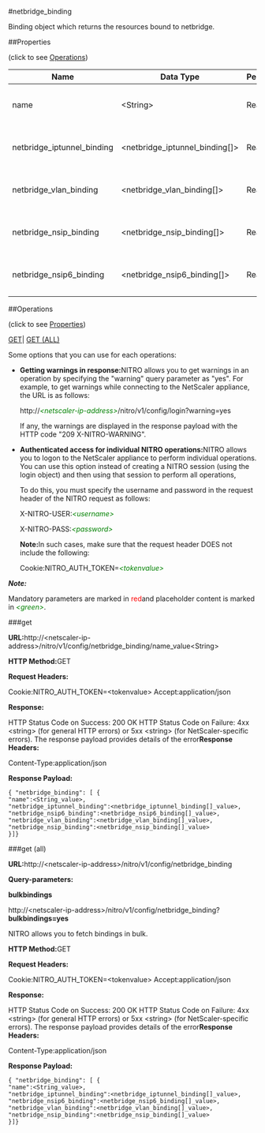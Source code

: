 #netbridge_binding

Binding object which returns the resources bound to netbridge.


##Properties 
<span>(click to see [Operations](#opera))</span>


<table><thead><tr><th>Name</th><th>Data Type</th><th>Permissions</th><th>Description</th></tr></thead><tbody><tr><td>name</td><td>&lt;String></td><td>Read-write</td><td>The name of the network bridge.</td></tr><tr><td>netbridge_iptunnel_binding</td><td>&lt;netbridge_iptunnel_binding[]></td><td>Read-only</td><td>iptunnel that can be bound to netbridge.</td></tr><tr><td>netbridge_vlan_binding</td><td>&lt;netbridge_vlan_binding[]></td><td>Read-only</td><td>vlan that can be bound to netbridge.</td></tr><tr><td>netbridge_nsip_binding</td><td>&lt;netbridge_nsip_binding[]></td><td>Read-only</td><td>nsip that can be bound to netbridge.</td></tr><tr><td>netbridge_nsip6_binding</td><td>&lt;netbridge_nsip6_binding[]></td><td>Read-only</td><td>nsip6 that can be bound to netbridge.</td></tr></tbody></table>
##Operations 
<span>(click to see [Properties](#prope))</span>


[GET]()| [GET (ALL)](#get-)


Some options that you can use for each operations:
<ul><li><p><b>Getting warnings in response:</b>NITRO allows you to get warnings in an operation by specifying the "warning" query parameter as "yes". For example, to get warnings while connecting to the NetScaler appliance, the URL is as follows:</p><p>http://<span style="color:green;font-style:italic;">&lt;netscaler-ip-address&gt;</span>/nitro/v1/config/login?warning=yes</p><p>If any, the warnings are displayed in the response payload with the HTTP code "209 X-NITRO-WARNING".</p></li><li><p><b>Authenticated access for individual NITRO operations:</b>NITRO allows you to logon to the NetScaler appliance to perform individual operations. You can use this option instead of creating a NITRO session (using the login object) and then using that session to perform all operations,</p><p>To do this, you must specify the username and password in the request header of the NITRO request as follows:</p><p>X-NITRO-USER:<span style="color:green;font-style:italic;">&lt;username&gt;</span></p><p>X-NITRO-PASS:<span style="color:green;font-style:italic;">&lt;password&gt;</span></p><p><b>Note:</b>In such cases, make sure that the request header DOES not include the following:</p><p>Cookie:NITRO_AUTH_TOKEN=<span style="color:green;font-style:italic;">&lt;tokenvalue&gt;</span></p></li></ul>



***Note:*** 
Mandatory parameters are marked in <span style="color:#FF0000;">red</span>and placeholder content is marked in <span style="color:green;font-style:italic">&lt;green&gt;</span>.

###get



<b>URL:</b>http://&lt;netscaler-ip-address&gt;/nitro/v1/config/netbridge_binding/name_value&lt;String&gt;
<b>HTTP Method:</b>GET
<b>Request Headers:</b>

Cookie:NITRO_AUTH_TOKEN=&lt;tokenvalue&gt;Accept:application/json

<b>Response:</b>
HTTP Status Code on Success: 200 OKHTTP Status Code on Failure: 4xx &lt;string&gt; (for general HTTP errors) or 5xx &lt;string&gt; (for NetScaler-specific errors). The response payload provides details of the error<b>Response Headers:</b>

Content-Type:application/json

<b>Response Payload: </b>```{ "netbridge_binding": [ {"name":<String_value>,"netbridge_iptunnel_binding":<netbridge_iptunnel_binding[]_value>,"netbridge_nsip6_binding":<netbridge_nsip6_binding[]_value>,"netbridge_vlan_binding":<netbridge_vlan_binding[]_value>,"netbridge_nsip_binding":<netbridge_nsip_binding[]_value>}]}```



###get (all)



<b>URL:</b>http://&lt;netscaler-ip-address&gt;/nitro/v1/config/netbridge_binding
<b>Query-parameters:</b>
<b>bulkbindings</b>
http://&lt;netscaler-ip-address&gt;/nitro/v1/config/netbridge_binding?<b>bulkbindings=yes</b>
NITRO allows you to fetch bindings in bulk.



<b>HTTP Method:</b>GET
<b>Request Headers:</b>

Cookie:NITRO_AUTH_TOKEN=&lt;tokenvalue&gt;Accept:application/json

<b>Response:</b>
HTTP Status Code on Success: 200 OKHTTP Status Code on Failure: 4xx &lt;string&gt; (for general HTTP errors) or 5xx &lt;string&gt; (for NetScaler-specific errors). The response payload provides details of the error<b>Response Headers:</b>

Content-Type:application/json

<b>Response Payload: </b>```{ "netbridge_binding": [ {"name":<String_value>,"netbridge_iptunnel_binding":<netbridge_iptunnel_binding[]_value>,"netbridge_nsip6_binding":<netbridge_nsip6_binding[]_value>,"netbridge_vlan_binding":<netbridge_vlan_binding[]_value>,"netbridge_nsip_binding":<netbridge_nsip_binding[]_value>}]}```



